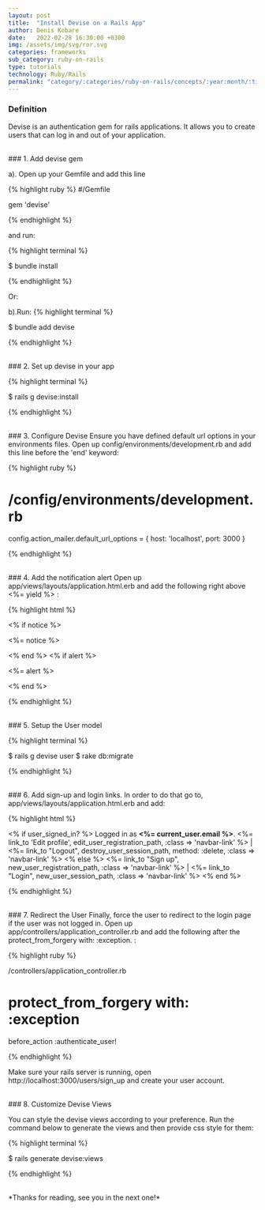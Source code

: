 ```yaml
---
layout: post
title:  "Install Devise on a Rails App"
author: Denis Kobare
date:   2022-02-28 16:30:00 +0300
img: /assets/img/svg/ror.svg
categories: frameworks
sub_category: ruby-on-rails
type: tutorials
technology: Ruby/Rails
permalink: "category/:categories/ruby-on-rails/concepts/:year:month/:title"
---
```


### Definition

Devise is an authentication gem for rails applications. It allows you to create users that can log in and out of your application.


<br>
### 1. Add devise gem
 
a). Open up your Gemfile and add this line

{% highlight ruby %}
#/Gemfile

gem 'devise'
  
{% endhighlight %} 


and run:

{% highlight terminal %}

$ bundle install
	
{% endhighlight %} 	

Or:
	
b).Run:
{% highlight terminal %}

$ bundle add devise
 	
{% endhighlight %} 	





<br>
### 2. Set up devise in your app

{% highlight terminal %}
	
$ rails g devise:install

{% endhighlight %} 	


<br>
### 3. Configure Devise
Ensure you have defined default url options in your environments files. Open up config/environments/development.rb and add this line before the 'end' keyword:

{% highlight ruby %}
# /config/environments/development.rb
   
config.action_mailer.default_url_options = { host: 'localhost', port: 3000 }
   
{% endhighlight %} 	


<br>
### 4. Add the notification alert
Open up app/views/layouts/application.html.erb and add the following right above <%= yield %> :

{% highlight html %}
 <!-- app/views/layouts/application.html.erb -->
 
 <% if notice %>
  <p class="alert alert-success"><%= notice %></p>
 <% end %>
 <% if alert %>
  <p class="alert alert-danger"><%= alert %></p>
 <% end %>
 
{% endhighlight %} 	


<br>
### 5. Setup the User model

{% highlight terminal %}

$ rails g devise user
$ rake db:migrate

{% endhighlight %} 	


<br>
### 6. Add sign-up and login links. 
In order to do that go to, app/views/layouts/application.html.erb and add:

{% highlight html %}

<!-- app/views/layouts/application.html.erb -->

<p class="navbar-text pull-right">
 <% if user_signed_in? %>
  Logged in as <strong><%= current_user.email %></strong>.
  <%= link_to 'Edit profile', edit_user_registration_path, :class => 'navbar-link' %> |
  <%= link_to "Logout", destroy_user_session_path, method: :delete, :class => 'navbar-link'  %>
 <% else %>
  <%= link_to "Sign up", new_user_registration_path, :class => 'navbar-link'  %> |
   <%= link_to "Login", new_user_session_path, :class => 'navbar-link'  %>
  <% end %>
</p>

{% endhighlight %} 	


<br>
### 7. Redirect the User
Finally, force the user to redirect to the login page if the user was not logged in. Open up app/controllers/application_controller.rb and add the following after the protect_from_forgery with: :exception. :

{% highlight ruby %}

/controllers/application_controller.rb
 
 # protect_from_forgery with: :exception

 before_action :authenticate_user!
  
{% endhighlight %} 


Make sure your rails server is running, open http://localhost:3000/users/sign_up and create your user account.	

<br>
### 8. Customize Devise Views

You can style the devise views according to your preference. Run the command below to generate the views and then provide css style for them:

{% highlight terminal %}

$ rails generate devise:views

{% endhighlight %} 


<br>
*Thanks for reading, see you in the next one!*

